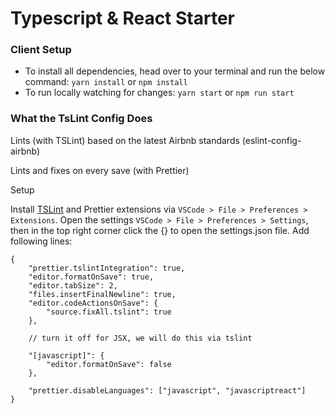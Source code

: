 # Typescript & React Starter

### Client Setup

-   To install all dependencies, head over to your terminal and run the below command:
    `yarn install` or `npm install`
-   To run locally watching for changes:
    `yarn start` or `npm run start`

### What the TsLint Config Does

Lints (with TSLint) based on the latest Airbnb standards (eslint-config-airbnb)

Lints and fixes on every save (with Prettier)

Setup

Install [TSLint](https://github.com/Microsoft/typescript-tslint-plugin) and Prettier extensions via `VSCode > File > Preferences > Extensions`.
Open the settings `VSCode > File > Preferences > Settings`, then in the top right corner click the {} to open the settings.json file. Add following lines:

```
{
    "prettier.tslintIntegration": true,
    "editor.formatOnSave": true,
    "editor.tabSize": 2,
    "files.insertFinalNewline": true,
    "editor.codeActionsOnSave": {
        "source.fixAll.tslint": true
    },

    // turn it off for JSX, we will do this via tslint

    "[javascript]": {
        "editor.formatOnSave": false
    },

    "prettier.disableLanguages": ["javascript", "javascriptreact"]
}


```
